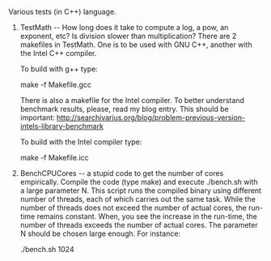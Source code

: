 Various tests (in C++) language.

1. TestMath -- How long does it take to compute a log, a pow, an exponent, etc?
   Is division slower than multiplication?
   There are 2 makefiles in TestMath. One is to be used with GNU C++, another with the Intel C++ compiler.

    To build with g++ type:

    make -f Makefile.gcc
    
    There is also a makefile for the Intel compiler. To better understand benchmark results,
    please, read my blog entry. This should be important: 
    http://searchivarius.org/blog/problem-previous-version-intels-library-benchmark

    To build with the Intel compiler type:

    make -f Makefile.icc
              
2.  BenchCPUCores -- a stupid code to get the number of cores empirically.  Compile the code (type make) and execute ./bench.sh with a large parameter N. This script runs the compiled binary using different number of threads, each of which carries out the same task. While the number of threads does not exceed the number of actual cores, the run-time remains constant. When, you see the increase in the run-time, the number of threads exceeds the number of actual cores. The parameter N should be chosen large enough. For instance:

    ./bench.sh 1024 
